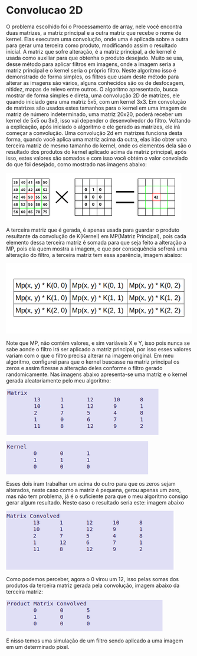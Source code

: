 # Convolucao 2D
O problema escolhido foi o Processamento de array, nele você encontra duas matrizes, a matriz principal e a outra matriz que recebe o nome de kernel. Elas executam uma convolução, onde uma é aplicada sobre a outra para gerar uma terceira como produto, modificando assim o resultado inicial. A matriz que sofre alteração, é a matriz principal, a de kernel é usada como auxiliar para que obtenha o produto desejado. Muito se usa, desse método para aplicar filtros em imagens, onde a imagem seria a matriz principal e o kernel seria o próprio filtro. Neste algoritmo isso é demonstrado de forma simples, os filtros que usam deste método para alterar as imagens são vários, alguns conhecidos são os de desfocagem, nitidez, mapas de relevo entre outros.
	O algoritmo apresentado, busca mostrar de forma simples e direta, uma convolução 2D de matrizes, ele quando iniciado gera uma matriz 5x5, com um kernel 3x3. Em convolução de matrizes são usados estes tamanhos para o kernel em uma imagem de matriz de número indeterminado, uma matriz 20x20, poderá receber um kernel de 5x5 ou 3x3, isso vai depender o desenvolvedor do filtro. Voltando a explicação, após iniciado o algoritmo e ele gerado as matrizes, ele irá começar a convolução. Uma convolução 2d em matrizes funciona desta forma, quando você aplica uma matriz acima da outra, elas irão obter uma terceira matriz de mesmo tamanho do kernel, onde os elementos dela são o resultado dos produtos do kernel aplicado acima da matriz principal, após isso, estes valores são somados e com isso você obtém o valor convolado do que foi desejado, como mostrado nas imagens abaixo: 

![](images/convolution-calculate.png)

A terceira matriz que é gerada, é apenas usada para guardar o produto resultante da convolução de K(Kernel) em MP(Matriz Principal), pois cada elemento dessa terceira matriz é somada para que seja feito a alteração a MP, pois ela quem mostra a imagem, e que por consequência sofrerá uma alteração do filtro, a terceira matriz tem essa aparência, imagem abaixo: 

![](images/TerceiraMatriz.png)

Note que MP, não contém valores, e sim variáveis X e Y, isso pois nunca se sabe aonde o filtro irá ser aplicado a matriz principal, por isso esses valores variam com o que o filtro precisa alterar na imagem original.
	Em meu algoritmo, configurei para que o kernel buscasse na matriz principal os zeros e assim fizesse a alteração deles conforme o filtro gerado randomicamente. Nas imagens abaixo apresenta-se uma matriz e o kernel gerada aleatoriamente pelo meu algoritmo:

![](images/Matrix.png)

![](images/Kernel.png)

Esses dois iram trabalhar um acima do outro para que os zeros sejam alterados, neste caso como a matriz é pequena, gerou apenas um zero, mas não tem problema, já é o suficiente para que o meu algoritmo consigo gerar algum resultado. Neste caso o resultado seria este: imagem abaixo

![](images/MatrixConvolved.png)

Como podemos perceber, agora o 0 virou um 12, isso pelas somas dos produtos da terceira matriz gerada pela convolução, imagem abaixo da terceira matriz:

![](images/ProductMatrixConvolved.png)

E nisso temos uma simulação de um filtro sendo aplicado a uma imagem em um determinado pixel. 
